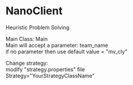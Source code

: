 # NanoClient
Heuristic Problem Solving

Main Class: Main </br>
Main will accept a parameter: team_name </br>
if no parameter then use default value = "mv_cly" </br>

Change strategy: </br>
modify "strategy.properties" file </br>
Strategy="YourStrategyClassName" </br>
